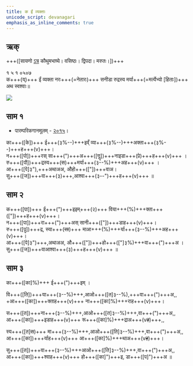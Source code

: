 ```yaml
---
title: क ईं व्यक्ताः
unicode_script: devanagari  
emphasis_as_inline_comments: true
---   
```


## ऋक्

+++([सायणो [ऽत्र](https://archive.org/details/SamaVedaSanhitaWithSayanabhashyaVolume1SatyavrataSamasrami1874bis/page/n941) कौथुमभाष्ये। वसिष्ठः। द्विपदा। मरुतः।])+++

१ ५ १ ०५०७  
क+++(य्)+++ ईं व्यक्ता नरः+++(=नेतारः)+++ सनीडा रुद्रस्य मर्या+++(=मर्त्येभ्यो [हिताः])+++ अथ स्वश्वाः॥

![](../../images/marut-group-on-a-horse-drawn-charriot-in-the-sky.png)

## साम १
- पारम्परिकगानमूलम् - [२०१५](https://archive.org/stream/sAmaveda-jaiminIya-paravastu-paramparA-docs/UDAKA%20SAANTHI%20SAAMAANI#page/n6/mode/1up)।

<div class="audioEmbed"  caption="रामानुजार्यः 1974 " src="https://archive
.org/download/jaiminIya-sAma-gAna-paravastu-tradition-rAmAnuja/ka-Im-1.mp3"></div>
<div class="audioEmbed"  caption="गोपालार्यः 2015  " src="https://archive
.org/download/jaiminIya-sAma-gAna-paravastu-tradition-gopAla-2015/ka-Im-1.mp3"></div>
<div class="audioEmbed"  caption="गोपाल-विश्वासयोर् अनुवचनम् 2018 1x" src="https://archive
.org/download/jaiminIya-sAma-gAna-paravastu-tradition-anuvachanam-gopAla-vishvAsa-2018/ka-Im-1.mp3"></div>
<div class="audioEmbed"  caption="गोपाल-विश्वासयोर् अनुवचनम् 2018 1.5x" src="https://archive
.org/download/jaiminIya-sAma-gAna-paravastu-tradition-anuvachanam-gopAla-vishvAsa-2018-150p-speed/ka-Im-1.mp3"></div>


का+++([के])+++ ई+++(३%--)+++इव्ँ व्या+++(३%--)+++अक्ता+++(३%--)+++ह+++(v)+++।  
न+++([पो])+++रस् सा+++(")+++अ+++([णॣ])+++नाइडा+++(प्रे)+++ह+++(v)+++ ।  
रु+++([पौ])+++द्रस्य+++(~~स~~)+++मर्या+++(३--%)+++अह+++(v)+++ ।  
आ+++([पे]३"),+++अथाअअ, औहो+++(["])+++वाअ।  
सु+++([ज])+++वा+++(३)+++,आश्वा+++(३--")+++ह+++(v)+++ ॥


## साम २
<div class="audioEmbed"  caption="रामानुजार्यः 1974 " src="https://archive
.org/download/jaiminIya-sAma-gAna-paravastu-tradition-rAmAnuja/ka-Im-2.mp3"></div>
<div class="audioEmbed"  caption="गोपालार्यः 2015  " src="https://archive
.org/download/jaiminIya-sAma-gAna-paravastu-tradition-gopAla-2015/ka-Im-2.mp3"></div>
<div class="audioEmbed"  caption="गोपाल-विश्वासयोर् अनुवचनम् 2018 1x" src="https://archive
.org/download/jaiminIya-sAma-gAna-paravastu-tradition-anuvachanam-gopAla-vishvAsa-2018/ka-Im-2.mp3"></div>
<div class="audioEmbed"  caption="गोपाल-विश्वासयोर् अनुवचनम् 2018 1.5x" src="https://archive
.org/download/jaiminIya-sAma-gAna-paravastu-tradition-anuvachanam-gopAla-vishvAsa-2018-150p-speed/ka-Im-2.mp3"></div>

क+++([पा])+++ ई+++(")+++इइम्+++(२)+++ विया+++(%)+++क्ता+++(["])+++ह+++(v)+++।  
न+++([पा])+++रा+++(")+++अस् सानी+++(["])+++डाह+++(v)+++।  
रु+++([पॄ])+++द्र, स्या+++(~~सा~~)+++ माआ+++(%)+++र्या+++(३--%)+++अह+++(v)+++।  
आ+++([पे]३")+++,अथाअअ, औ+++(["])+++हो+++(["]३%)+++वा+++(")+++अ ।  
सु+++([ज])+++वाआश्वा+++(३)+++ह+++(v)+++ ॥

   
## साम ३
<div class="audioEmbed"  caption="रामानुजार्यः 1974 " src="https://archive
.org/download/jaiminIya-sAma-gAna-paravastu-tradition-rAmAnuja/ka-Im-3.mp3"></div>
<div class="audioEmbed"  caption="गोपालार्यः 2015  " src="https://archive
.org/download/jaiminIya-sAma-gAna-paravastu-tradition-gopAla-2015/ka-Im-3.mp3"></div>
<div class="audioEmbed"  caption="गोपाल-विश्वासयोर् अनुवचनम् 2018 1x" src="https://archive
.org/download/jaiminIya-sAma-gAna-paravastu-tradition-anuvachanam-gopAla-vishvAsa-2018/ka-Im-3.mp3"></div>
<div class="audioEmbed"  caption="गोपाल-विश्वासयोर् अनुवचनम् 2018 1.5x" src="https://archive
.org/download/jaiminIya-sAma-gAna-paravastu-tradition-anuvachanam-gopAla-vishvAsa-2018-150p-speed/ka-Im-3.mp3"></div>

का+++([का]%)+++ ई+++(")+++इम् ।

वि+++([ति])+++या+++(३--%)+++,आओ+++([त]३--%),+++वा+++(")+++अ,,  
+आ+++([का])+++क्ताह+++(v)+++ ना+++([का]%)+++राह+++(v)+++।  

स+++([त])+++ना+++(३--%)+++,आओ+++([त]३--%)+++,वा+++(")+++अ,,  
आ+++([का])+++इडाह+++(v)+++ रू+++([का]%)+++द्राअ+++(v~~ह~~)+++,,

स्य+++([त]~~स~~)+++ मा+++(३--%)+++,आओ+++([ति]३--%)+++,वा+++(")+++अ,,  
आ+++([का])+++र्याह+++(v)+++ आ+++([का]%)+++थाअ+++(v~~ह~~)+++।

सु+++([त])+++वा+++(३--%)+++आओ+++([ति]३--%)+++,वा+++(")+++अ,,  
आ+++([का])+++श्वाह+++(v)+++ हो+++([का]")+++इ, डा+++([प]")+++अ ॥

